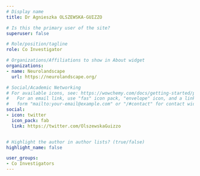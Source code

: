```yaml
---
# Display name
title: Dr Agnieszka OLSZEWSKA-GUIZZO

# Is this the primary user of the site?
superuser: false

# Role/position/tagline
role: Co Investigator

# Organizations/Affiliations to show in About widget
organizations:
- name: Neurolandscape
  url: https://neurolandscape.org/

# Social/Academic Networking
# For available icons, see: https://wowchemy.com/docs/getting-started/page-builder/#icons
#   For an email link, use "fas" icon pack, "envelope" icon, and a link in the
#   form "mailto:your-email@example.com" or "/#contact" for contact widget.
social:
- icon: twitter
  icon_pack: fab
  link: https://twitter.com/OlszewskaGuizzo


# Highlight the author in author lists? (true/false)
highlight_name: false

user_groups:
- Co Investigators
---
```



